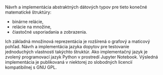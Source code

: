 Návrh a implementácia abstraktných dátových typov pre tieto konečné matematické štruktúry: 
- binárne relácie, 
- relácie na množine, 
- čiastočné usporiadania a zobrazenia. 

Ich základná množinová reprezentácia je rozšírená o grafový a maticový pohľad. 
Návrh a implementácia jazyka dopytov pre testovanie jednoduchých vlastností takýchto štruktúr. 
Ako implementačný jazyk je zvolený programovací jazyk Python v prostredí Jupyter Notebook. 
Výsledná implementácia je publikovaná v niektorej zo slobodných licencií kompatibilnej s GNU GPL.
